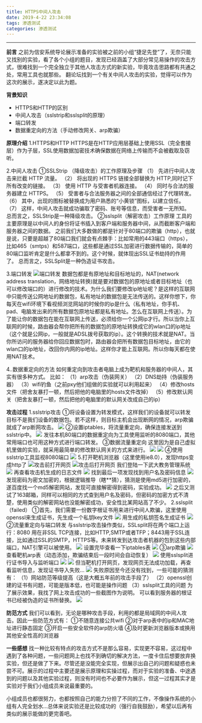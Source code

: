```yaml
---
title: HTTPS中间人攻击
date: 2019-4-22 23:34:08
tags: 渗透测试
categories: 渗透测试
---
```

---
**前言**
之前为信安系统导论展示准备的实验被之前的小组“捷足先登”了，无奈只能又找别的实验，看了各个小组的题目，发现已经涵盖了大部分常见易操作的攻击方式，很难找到一个完全独立于其他人攻击方式的新实验，毕竟攻击思路都有共通之处，常用工具也就那些。
翻论坛找到一个有关中间人攻击的实验，觉得可以作为这次的展示，遂决定以此为题。
<!--more-->

**背景知识**
- HTTPS和HTTP的区别
- 中间人攻击（sslstrip和sslsplit的原理）
- 端口转发
- 数据重定向的方法（手动修改网关、arp欺骗）

**原理介绍**
1.HTTPS和HTTP
HTTPS是在HTTP应用层基础上使用SSL（完全套接层）作为子层，SSL使用数据加密技术确保数据在网络上传输而不会被截取及窃听。

2.中间人攻击
①SSLStrip （降级攻击）的工作原理及步骤
（1） 先进行中间人攻击来拦截 HTTP 流量。
（2） 将出现的 HTTPS 链接全部替换为 HTTP,同时记下所有改变的链接。
（3） 使用 HTTP 与受害者机器连接。
（4） 同时与合法的服务器建立 HTTPS。
（5） 受害者与合法服务器之间的全部通信经过了代理转发。
（6） 其中，出现的图标被替换成为用户熟悉的“小黄锁”图标，以建立信任。
（7） 这样，中间人攻击就成功骗取了密码、账号等信息，而受害者一无所知。
总而言之，SSLStrip是一种降级攻击。
②sslsplit（解密攻击）工作原理
工具的主要原理是以中间人的身份将证书插入到客户端和服务器中间，从而截断客户端和服务器之间的数据。
之前我们大多数做的都是针对于80端口的欺骗（http），也就是说，只要是超越了80端口我们就会有点棘手：比如常用的443端口（https），比如465（smtps）和587端口，这些都是通过SSL加密进行数据传输的，简单的80端口监听肯定是什么都拿不到的。这个时候，就体现出SSL证书劫持的作用了。
总而言之，SSLSplit是一种伪造证书攻击。

3.端口转发
![端口转发](/HTTPS中间人攻击/1.png)
数据包都是有原地址和目标地址的，NAT(network address translation，网络地址转换)就是要对数据包的原地址或者目标地址（也可以修改端口的）进行修改的技术。为什么我们要修改ip地址呢？是这样的互联网中只能传送公网地址的数据包，私有地址的数据包是无法传送的。这样你想下，你每天在wifi环境下看视频浏览网站的时候你的ip是什么（私有地址，你手机、pad、电脑发出来的所有数据包原地址都是私有地址。怎么在互联网上传送）。为了能让你的数据包在能在互联网上传送，必须给你一个公网ip才行。所以当你上互联网的时候，路由器会帮你把所有的数据包的原地址转换成它的wlan口的ip地址（这个就是公网ip，一般就是ADSL拨号获取的ip）。这个转换的技术就是NAT。当你所访问的服务器给你回应数据包时，路由器会把所有数据包目标地址，由它的wlan口的ip地址，改回你内网的ip地址。这样你才能上互联网。所以你每天都在使用NAT技术。

4..数据重定向的方法
如何重定向到攻击者电脑上成为靶机和服务器的中间人，其实有很多种方式。
比如：
（1）arp攻击（伪装网关）
（2）DNS劫持（伪装服务器）
（3）wifi钓鱼（之前pxy他们组做的实验就可以利用起来）
（4）修改hosts文件（把舍友暴打一顿，然后把他的电脑里的hosts文件改掉）
（5）修改默认网关（把舍友暴打一顿，然后把他的电脑里的默认网关改成自己的ip）

**攻击过程**
1.sslstrip攻击
①将设备设置为转发模式，这样我们的设备就可以转发目标不是我们设备的数据包。若不这样，则目标主机会出现断网的情况，arp欺骗就成了arp断网攻击。
![](/HTTPS中间人攻击/2.png)
②设置iptables，将流量重定向，确保连接发送到sslstrip中。
![](/HTTPS中间人攻击/3.png)
发往本机80端口的数据重定向为工具使用监听的8080端口，其他常用端口也可用这种方式进行端口转发。
③数据流量重定向
这里因为是自己虚拟机里做的实验，就采用最简单的修改默认网关的方式来进行。
![](/HTTPS中间人攻击/4.png)
![](/HTTPS中间人攻击/5.png)
④使用sslstrip工具监视8080端口
![](/HTTPS中间人攻击/6.png)
5.打开靶机浏览器（这里使用ie8.0），发现https变成http了
![攻击前打开网页](/HTTPS中间人攻击/7.png)
![攻击后打开网页](/HTTPS中间人攻击/8.png)
我们登陆一下武大教务管理系统
![](/HTTPS中间人攻击/9.png)
再查看攻击机生成的日志文件
![](/HTTPS中间人攻击/10.png)
找到最后一项发现找到用户名及密码信息
![](/HTTPS中间人攻击/11.png)
发现密码为密文加密的，根据逻辑推导（瞎**猜），猜测是使用md5进行加密的，遂百度找一个md5解密网站，发现可直接解密得到密码，实验成功。
![](/HTTPS中间人攻击/12.png)
之后又测试了163邮箱，同样可以相同的方式查到用户名及密码，但密码的加密方式不清楚，使用类似的解密网站也没能解密成功，安全性比某网站高了不少。
2.sslsplit（failed）
①首先，我们需要一份数字根证书用来进行中间人欺骗，这里使用openssl来生成证书，先生成一个私钥key文件
![](/HTTPS中间人攻击/13.png)
用生成的私钥签名生成证书
![](/HTTPS中间人攻击/14.png)
②流量重定向与端口转发
与sslstrip攻击操作类似，SSLsplit将在两个端口上运行：8080 用在非SSL TCP连接，比如HTTP,SMTP或者TFP；8443用于SSL连接，比如通过SSL的SMTP，HTTPS等。未来转发到达攻击者机器的包到这些内部端口，NAT引擎可以被使用。
![](/HTTPS中间人攻击/15.png)
设置完毕查看一下iptables表
![](/HTTPS中间人攻击/16.png)
③arp欺骗
![](/HTTPS中间人攻击/17.png)
查看靶机arp表（动态添加，欺骗结束后一段时间会自动恢复）
![](/HTTPS中间人攻击/18.png)
使用sslsplit进行证书导入与监听端口
![](/HTTPS中间人攻击/19.png)
![](/HTTPS中间人攻击/20.png)
但当靶机打开网页，发现网页无法成功加载，再查看监听信息，发现证书导入失败...
![](/HTTPS中间人攻击/21.png)
失败原因至今还没有找到，一些可能的猜测有：
（1）网站防范等级提高（这是大概五年前的攻击手段了）
（2）openssl创建的证书有问题，可能是版本低，也可能是操作问题
（3）sslsplit工具的问题
为了展示效果，我找了网上攻击成功的一些截图作为说明。
可以看到服务器的根证书已经被伪造的证书所替换。
![](/HTTPS中间人攻击/22.png)

**防范方式**
我们可以看到，无论是哪种攻击手段，利用的都是局域网的中间人攻击。因此一些防范方式有：
①不随意连接公共wifi
②对于arp表中的ip和MAC地址进行静态固定 
③开启一些安全软件的arp防火墙 
④及时更新浏览器版本或换用其他安全性高的浏览器

**一些感想**
找一种比较有特点的攻击方式不是那么容易，实现更不容易，这过程中遇到了各种问题，一些问题网上也找不到确切的解决方法，一度卡住后想要放弃换实验，但还是做了下来。尽管还是没能完全实现，但展示出自己的问题和疑惑也未尝不可。展示的过程中主要还是展示原理和实操过程，而对于实验的准备、中途遇到的问题以及其他实验过程，则没有时间也不必要作为展示，但这一过程其实才是实验对于我们小组成员来说最重要的。

小组成员也都很努力，也都按照自己的能力分担了不同的工作，不像操作系统的小组有人完全划水...总体来说实验还是比较成功的（强行自我鼓励），希望以后再有类似的展示能做的更完善吧。